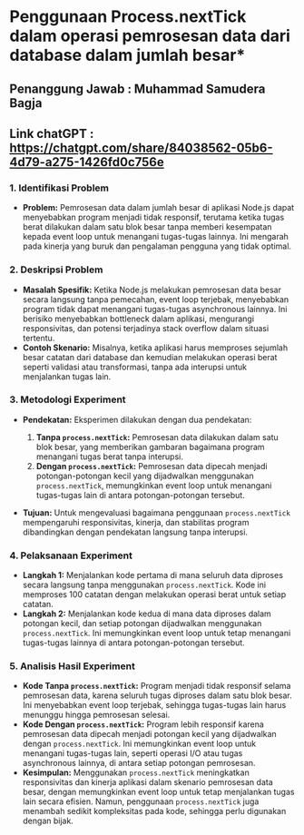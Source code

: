 # **Penggunaan Process.nextTick dalam operasi pemrosesan data dari database dalam jumlah besar***

## Penanggung Jawab : Muhammad Samudera Bagja
## Link chatGPT     : https://chatgpt.com/share/84038562-05b6-4d79-a275-1426fd0c756e

### **1. Identifikasi Problem**
- **Problem:** Pemrosesan data dalam jumlah besar di aplikasi Node.js dapat menyebabkan program menjadi tidak responsif, terutama ketika tugas berat dilakukan dalam satu blok besar tanpa memberi kesempatan kepada event loop untuk menangani tugas-tugas lainnya. Ini mengarah pada kinerja yang buruk dan pengalaman pengguna yang tidak optimal.

### **2. Deskripsi Problem**
- **Masalah Spesifik:** Ketika Node.js melakukan pemrosesan data besar secara langsung tanpa pemecahan, event loop terjebak, menyebabkan program tidak dapat menangani tugas-tugas asynchronous lainnya. Ini berisiko menyebabkan bottleneck dalam aplikasi, mengurangi responsivitas, dan potensi terjadinya stack overflow dalam situasi tertentu. 
- **Contoh Skenario:** Misalnya, ketika aplikasi harus memproses sejumlah besar catatan dari database dan kemudian melakukan operasi berat seperti validasi atau transformasi, tanpa ada interupsi untuk menjalankan tugas lain.

### **3. Metodologi Experiment**
- **Pendekatan:** Eksperimen dilakukan dengan dua pendekatan:
  1. **Tanpa `process.nextTick`:** Pemrosesan data dilakukan dalam satu blok besar, yang memberikan gambaran bagaimana program menangani tugas berat tanpa interupsi.
  2. **Dengan `process.nextTick`:** Pemrosesan data dipecah menjadi potongan-potongan kecil yang dijadwalkan menggunakan `process.nextTick`, memungkinkan event loop untuk menangani tugas-tugas lain di antara potongan-potongan tersebut.
  
- **Tujuan:** Untuk mengevaluasi bagaimana penggunaan `process.nextTick` mempengaruhi responsivitas, kinerja, dan stabilitas program dibandingkan dengan pendekatan langsung tanpa interupsi.

### **4. Pelaksanaan Experiment**
- **Langkah 1:** Menjalankan kode pertama di mana seluruh data diproses secara langsung tanpa menggunakan `process.nextTick`. Kode ini memproses 100 catatan dengan melakukan operasi berat untuk setiap catatan.
- **Langkah 2:** Menjalankan kode kedua di mana data diproses dalam potongan kecil, dan setiap potongan dijadwalkan menggunakan `process.nextTick`. Ini memungkinkan event loop untuk tetap menangani tugas-tugas lainnya di antara potongan-potongan tersebut.

### **5. Analisis Hasil Experiment**
- **Kode Tanpa `process.nextTick`:** Program menjadi tidak responsif selama pemrosesan data, karena seluruh tugas diproses dalam satu blok besar. Ini menyebabkan event loop terjebak, sehingga tugas-tugas lain harus menunggu hingga pemrosesan selesai.
- **Kode Dengan `process.nextTick`:** Program lebih responsif karena pemrosesan data dipecah menjadi potongan kecil yang dijadwalkan dengan `process.nextTick`. Ini memungkinkan event loop untuk menangani tugas-tugas lain, seperti operasi I/O atau tugas asynchronous lainnya, di antara setiap potongan pemrosesan.
- **Kesimpulan:** Menggunakan `process.nextTick` meningkatkan responsivitas dan kinerja aplikasi dalam skenario pemrosesan data besar, dengan memungkinkan event loop untuk tetap menjalankan tugas lain secara efisien. Namun, penggunaan `process.nextTick` juga menambah sedikit kompleksitas pada kode, sehingga perlu digunakan dengan bijak.